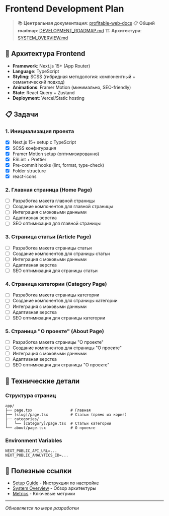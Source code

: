 # Frontend Development Plan

> 📚 **Центральная документация**: [profitable-web-docs](../profitable-web-docs/) 📋 **Общий roadmap**:
> [DEVELOPMENT_ROADMAP.md](../profitable-web-docs/DEVELOPMENT_ROADMAP.md) 🏗️ **Архитектура**:
> [SYSTEM_OVERVIEW.md](../profitable-web-docs/architecture/SYSTEM_OVERVIEW.md)

## 🎨 Архитектура Frontend

- **Framework**: Next.js 15+ (App Router)
- **Language**: TypeScript
- **Styling**: SCSS (гибридная методология: компонентный + семантический подход)
- **Animations**: Framer Motion (минимально, SEO-friendly)
- **State**: React Query + Zustand
- **Deployment**: Vercel/Static hosting

## 📋 Задачи

### 1. Инициализация проекта

- [x] Next.js 15+ setup с TypeScript
- [x] SCSS конфигурация
- [x] Framer Motion setup (оптимизированно)
- [x] ESLint + Prettier
- [x] Pre-commit hooks (lint, format, type-check)
- [x] Folder structure
- [x] react-icons

### 2. Главная страница (Home Page)

- [ ] Разработка макета главной страницы
- [ ] Создание компонентов для главной страницы
- [ ] Интеграция с моковыми данными
- [ ] Адаптивная верстка
- [ ] SEO оптимизация для главной страницы

### 3. Страница статьи (Article Page)

- [ ] Разработка макета страницы статьи
- [ ] Создание компонентов для страницы статьи
- [ ] Интеграция с моковыми данными
- [ ] Адаптивная верстка
- [ ] SEO оптимизация для страницы статьи

### 4. Страница категории (Category Page)

- [ ] Разработка макета страницы категории
- [ ] Создание компонентов для страницы категории
- [ ] Интеграция с моковыми данными
- [ ] Адаптивная верстка
- [ ] SEO оптимизация для страницы категории

### 5. Страница "О проекте" (About Page)

- [ ] Разработка макета страницы "О проекте"
- [ ] Создание компонентов для страницы "О проекте"
- [ ] Интеграция с моковыми данными
- [ ] Адаптивная верстка
- [ ] SEO оптимизация для страницы "О проекте"

## 🔧 Технические детали

### Структура страниц

```
app/
├── page.tsx                 # Главная
├── [slug]/page.tsx          # Статьи (прямо из корня)
├── categories/
│   └── [category]/page.tsx  # Статьи категории
└── about/page.tsx           # О проекте
```

### Environment Variables

```env
NEXT_PUBLIC_API_URL=...
NEXT_PUBLIC_ANALYTICS_ID=...
```

## 🔗 Полезные ссылки

- [Setup Guide](../profitable-web-docs/development/SETUP_GUIDE.md) - Инструкции по настройке
- [System Overview](../profitable-web-docs/architecture/SYSTEM_OVERVIEW.md) - Обзор архитектуры
- [Metrics](../profitable-web-docs/analytics/METRICS.md) - Ключевые метрики

---

_Обновляется по мере разработки_